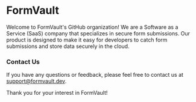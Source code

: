 # FormVault
Welcome to FormVault's GitHub organization! We are a Software as a Service (SaaS) company that specializes in secure form submissions. Our product is designed to make it easy for developers to catch form submissions and store data securely in the cloud.

### Contact Us
If you have any questions or feedback, please feel free to contact us at support@formvault.dev.

Thank you for your interest in FormVault!
